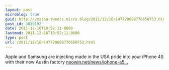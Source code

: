 ```yaml
---
layout: post
microblog: true
guid: http://vmstan-tweets.micro.blog/2011/12/16/147720688776650753.html
post_id: 3039192
date: 2011-12-16T10:52:11-0600
lastmod: 2011-12-16T10:52:11-0600
type: post
url: /2011/12/16/147720688776650753.html
---
```

Apple and Samsung are injecting made in the USA pride into your iPhone 4S with their new Austin factory <a href="http://www.neowin.net/news/iphone-a5-now-made-deep-in-the-heart-of-texas">neowin.net/news/iphone-a5…</a>
